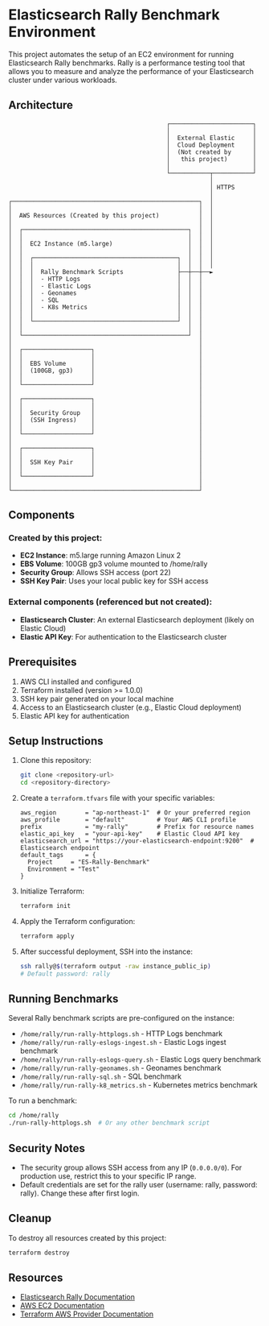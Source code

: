 # Elasticsearch Rally Benchmark Environment

This project automates the setup of an EC2 environment for running Elasticsearch Rally benchmarks. Rally is a performance testing tool that allows you to measure and analyze the performance of your Elasticsearch cluster under various workloads.

## Architecture

```
                                            ┌───────────────────────┐
                                            │                       │
                                            │  External Elastic     │
                                            │  Cloud Deployment     │
                                            │  (Not created by      │
                                            │   this project)       │
                                            │                       │
                                            └───────────┬───────────┘
                                                        │
                                                        │ HTTPS
                                                        │
┌────────────────────────────────────────────────────┐  │
│                                                    │  │
│  AWS Resources (Created by this project)           │  │
│                                                    │  │
│  ┌──────────────────────────────────────────────┐  │  │
│  │                                              │  │  │
│  │  EC2 Instance (m5.large)                     │  │  │
│  │                                              │  │  │
│  │  ┌────────────────────────────────────────┐  │  │  │
│  │  │                                        │  │  │  │
│  │  │  Rally Benchmark Scripts               ├──┼──┼──►
│  │  │  - HTTP Logs                           │  │  │
│  │  │  - Elastic Logs                        │  │  │
│  │  │  - Geonames                            │  │  │
│  │  │  - SQL                                 │  │  │
│  │  │  - K8s Metrics                         │  │  │
│  │  │                                        │  │  │
│  │  └────────────────────────────────────────┘  │  │
│  │                                              │  │
│  └──────────────────────────────────────────────┘  │
│                                                    │
│  ┌───────────────────┐                             │
│  │                   │                             │
│  │  EBS Volume       │                             │
│  │  (100GB, gp3)     │                             │
│  │                   │                             │
│  └───────────────────┘                             │
│                                                    │
│  ┌───────────────────┐                             │
│  │                   │                             │
│  │  Security Group   │                             │
│  │  (SSH Ingress)    │                             │
│  │                   │                             │
│  └───────────────────┘                             │
│                                                    │
│  ┌───────────────────┐                             │
│  │                   │                             │
│  │  SSH Key Pair     │                             │
│  │                   │                             │
│  └───────────────────┘                             │
│                                                    │
└────────────────────────────────────────────────────┘
```

## Components

### Created by this project:
- **EC2 Instance**: m5.large running Amazon Linux 2
- **EBS Volume**: 100GB gp3 volume mounted to /home/rally
- **Security Group**: Allows SSH access (port 22)
- **SSH Key Pair**: Uses your local public key for SSH access

### External components (referenced but not created):
- **Elasticsearch Cluster**: An external Elasticsearch deployment (likely on Elastic Cloud)
- **Elastic API Key**: For authentication to the Elasticsearch cluster

## Prerequisites

1. AWS CLI installed and configured
2. Terraform installed (version >= 1.0.0)
3. SSH key pair generated on your local machine
4. Access to an Elasticsearch cluster (e.g., Elastic Cloud deployment)
5. Elastic API key for authentication

## Setup Instructions

1. Clone this repository:
   ```bash
   git clone <repository-url>
   cd <repository-directory>
   ```

2. Create a `terraform.tfvars` file with your specific variables:
   ```hcl
   aws_region        = "ap-northeast-1"  # Or your preferred region
   aws_profile       = "default"         # Your AWS CLI profile
   prefix            = "my-rally"        # Prefix for resource names
   elastic_api_key   = "your-api-key"    # Elastic Cloud API key
   elasticsearch_url = "https://your-elasticsearch-endpoint:9200"  # Elasticsearch endpoint
   default_tags      = {
     Project     = "ES-Rally-Benchmark"
     Environment = "Test"
   }
   ```

3. Initialize Terraform:
   ```bash
   terraform init
   ```

4. Apply the Terraform configuration:
   ```bash
   terraform apply
   ```

5. After successful deployment, SSH into the instance:
   ```bash
   ssh rally@$(terraform output -raw instance_public_ip)
   # Default password: rally
   ```

## Running Benchmarks

Several Rally benchmark scripts are pre-configured on the instance:

- `/home/rally/run-rally-httplogs.sh` - HTTP Logs benchmark
- `/home/rally/run-rally-eslogs-ingest.sh` - Elastic Logs ingest benchmark
- `/home/rally/run-rally-eslogs-query.sh` - Elastic Logs query benchmark
- `/home/rally/run-rally-geonames.sh` - Geonames benchmark
- `/home/rally/run-rally-sql.sh` - SQL benchmark
- `/home/rally/run-rally-k8_metrics.sh` - Kubernetes metrics benchmark

To run a benchmark:
```bash
cd /home/rally
./run-rally-httplogs.sh  # Or any other benchmark script
```

## Security Notes

- The security group allows SSH access from any IP (`0.0.0.0/0`). For production use, restrict this to your specific IP range.
- Default credentials are set for the rally user (username: rally, password: rally). Change these after first login.

## Cleanup

To destroy all resources created by this project:
```bash
terraform destroy
```

## Resources

- [Elasticsearch Rally Documentation](https://esrally.readthedocs.io/)
- [AWS EC2 Documentation](https://docs.aws.amazon.com/ec2/)
- [Terraform AWS Provider Documentation](https://registry.terraform.io/providers/hashicorp/aws/latest/docs)